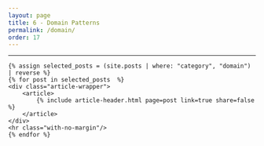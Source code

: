 ```yaml
---
layout: page
title: 6 - Domain Patterns
permalink: /domain/
order: 17
---
```


<div id="search-results">
    <hr id="first-hr" class="with-no-margin"/>


    {% assign selected_posts = (site.posts | where: "category", "domain") | reverse %}
    {% for post in selected_posts  %}
    <div class="article-wrapper">
        <article>
            {% include article-header.html page=post link=true share=false %}
        </article>
    </div>
    <hr class="with-no-margin"/>
    {% endfor %}
</div>
